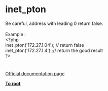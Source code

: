 # inet_pton




<div class="phpcode"><span class="html">
Be careful, address with leading 0 return false.<br><br>Example : <br><span class="default">&lt;?php<br>inet_pton</span><span class="keyword">(</span><span class="string">&apos;172.27.1.04&apos;</span><span class="keyword">); </span><span class="comment">// return false<br></span><span class="default">inet_pton</span><span class="keyword">(</span><span class="string">&apos;172.27.1.4&apos;</span><span class="keyword">) ;</span><span class="comment">// return the good result<br></span><span class="default">?&gt;</span>
</span>
</div>
  

#

[Official documentation page](https://www.php.net/manual/en/function.inet-pton.php)

**[To root](/README.md)**